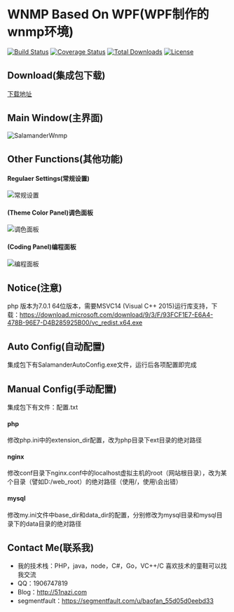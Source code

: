 # WNMP Based On WPF(WPF制作的wnmp环境)

[![Build Status](https://travis-ci.org/slimphp/Slim.svg?branch=develop)](https://travis-ci.org/slimphp/Slim)
[![Coverage Status](https://coveralls.io/repos/slimphp/Slim/badge.svg)](https://coveralls.io/r/slimphp/Slim)
[![Total Downloads](https://poser.pugx.org/slim/slim/downloads)](https://packagist.org/packages/slim/slim)
[![License](https://poser.pugx.org/slim/slim/license)](https://packagist.org/packages/slim/slim)

## Download(集成包下载)
[下载地址](http://pan.baidu.com/s/1mhD5k3A)

## Main Window(主界面)
![SalamanderWnmp](https://cloud.githubusercontent.com/assets/16663435/23488421/78163122-ff27-11e6-9240-5db785a0da50.png)

## Other Functions(其他功能)
#### Regulaer Settings(常规设置)
![常规设置](https://cloud.githubusercontent.com/assets/16663435/23488508/00fdf128-ff28-11e6-9b2f-711b5a46b5f9.png)


#### (Theme Color Panel)调色面板
![调色面板](https://cloud.githubusercontent.com/assets/16663435/23488548/4fcc4b6a-ff28-11e6-8a1c-cf45b961340d.png)


#### (Coding Panel)编程面板
![编程面板](http://git.oschina.net/uploads/images/2017/0222/160849_e369b9e1_433553.png)




## Notice(注意)
php 版本为7.0.1 64位版本，需要MSVC14 (Visual C++ 2015)运行库支持，下载：https://download.microsoft.com/download/9/3/F/93FCF1E7-E6A4-478B-96E7-D4B285925B00/vc_redist.x64.exe


## Auto Config(自动配置)
集成包下有SalamanderAutoConfig.exe文件，运行后各项配置即完成


## Manual Config(手动配置)

集成包下有文件：配置.txt
#### php
修改php.ini中的extension_dir配置，改为php目录下ext目录的绝对路径

#### nginx

修改conf目录下nginx.conf中的localhost虚拟主机的root（网站根目录），改为某个目录（譬如D:/web_root）的绝对路径（使用/，使用\会出错）

#### mysql

修改my.ini文件中base_dir和data_dir的配置，分别修改为mysql目录和mysql目录下的data目录的绝对路径


## Contact Me(联系我)
* 我的技术栈：PHP，java，node，C#，Go，VC++/C  喜欢技术的童鞋可以找我交流
* QQ：1906747819
* Blog：http://51nazi.com
* segmentfault：https://segmentfault.com/u/baofan_55d05d0eebd33




